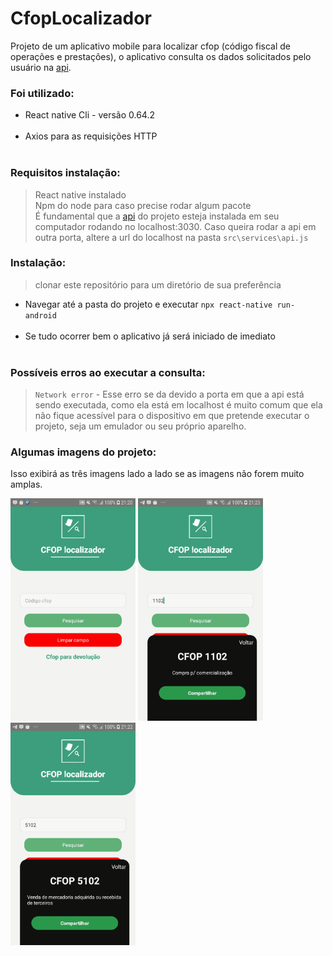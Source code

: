 # CfopLocalizador

Projeto de um aplicativo mobile para localizar cfop (código fiscal de operações e prestações), o aplicativo consulta os dados solicitados pelo usuário na <a href="https://github.com/cesar99144/ApiCFOP-Laravel" target="_blank">api</a>. 

<h3>Foi utilizado:</h3>
<ul>
    <li>React native Cli - versão 0.64.2</li> <br>
    <li>Axios para as requisições HTTP</li> <br>
   
</ul>

<h3>Requisitos instalação:</h3>
    <blockquote>
       React native instalado<br>
       Npm do node para caso precise rodar algum pacote<br>
       É fundamental que a <a href="https://github.com/cesar99144/ApiCFOP-Laravel" target="_blank">api</a> do projeto esteja instalada em seu computador rodando no localhost:3030. Caso queira rodar a api em outra porta, altere a url do localhost na pasta <code>src\services\api.js</code>
    </blockquote>

<h3>Instalação: </h3>
<blockquote>
    clonar este repositório para um diretório de sua preferência<br>
    
</blockquote>
    <ul>
      <li> Navegar até a pasta do projeto e executar <code>npx react-native run-android</code></li> <br>
      <li> Se tudo ocorrer bem o aplicativo já será iniciado de imediato</li> <br>
    </ul>


<h3>Possíveis erros ao executar a consulta: </h3>
<blockquote>
    <code>Network error</code> - Esse erro se da devido a porta em que a api está sendo executada, como ela está em localhost é muito comum que ela não fique acessível para o dispositivo em que pretende executar o projeto, seja um emulador ou seu próprio aparelho.
    
</blockquote>


<h3>Algumas imagens do projeto: </h3>


Isso exibirá as três imagens lado a lado se as imagens não forem muito amplas.

<p float="left">
    <img src="imagensProjeto/home.png" alt="drawing" width="200">
    <img src="imagensProjeto/ResultadoConsulta.png" alt="drawing" width="200">
    <img src="imagensProjeto/ResultadoConsulta2.png" alt="drawing" width="200">
</p>